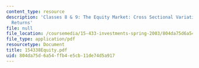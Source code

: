 ```yaml
---
content_type: resource
description: 'Classes 8 & 9: The Equity Market: Cross Sectional Variation in Stock
  Returns'
file: null
file_location: /coursemedia/15-433-investments-spring-2003/804da75d6a54ffb4e5cb11de74d5a917_154338Equity.pdf
file_type: application/pdf
resourcetype: Document
title: 154338Equity.pdf
uid: 804da75d-6a54-ffb4-e5cb-11de74d5a917
---
```

